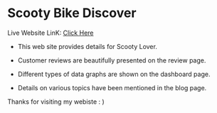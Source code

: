 # Scooty Bike Discover

Live Website LinK: [Click Here](https://scooty-bike-discover.netlify.app/)

-  This web site provides details for Scooty Lover.

-  Customer reviews are beautifully presented on the review page.

-  Different types of data graphs are shown on the dashboard page.

-  Details on various topics have been mentioned in the blog page.

Thanks for visiting my webiste : )
